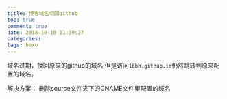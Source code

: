 ```yaml
---
title: 博客域名切回github
toc: true
comment: true
date: 2018-10-10 11:39:27
categories:
tags: hexo
---
```




域名过期，换回原来的github的域名
但是访问`16bh.github.io`仍然跳转到原来配置的域名。

<!--more-->

解决方案：
删除source文件夹下的CNAME文件里配置的域名
